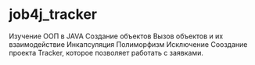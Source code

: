# job4j_tracker
Изучение ООП в JAVA
Создание объектов
Вызов объектов и их взаимодействие 
Инкапсуляция
Полиморфизм
Исключение
Сооздание проекта Tracker, которое позволяет работать с заявками.